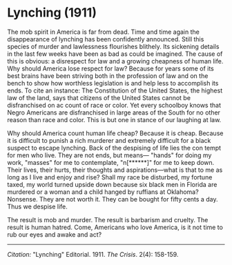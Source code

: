 # Lynching (1911)


The mob spirit in America is far from dead. Time and time again the disappearance of lynching has been confidently announced. Still this species of murder and lawlessness flourishes blithely. Its sickening details in the last few weeks have been as bad as could be imagined. The cause of this is obvious: a disrespect for law and a growing cheapness of human life. Why should America lose respect for law? Because for years some of its best brains have been striving both in the profession of law and on the bench to show how worthless legislation is and help­ less to accomplish its ends. To cite an instance: The Constitution of the United States, the highest law of the land, says that citizens of the United States cannot be disfranchised on ac­ count of race or color. Yet every schoolboy knows that Negro Americans are disfranchised in large areas of the South for no other reason than race and color. This is but one in­ stance of our laughing at law.

Why should America count human life cheap? Because it is cheap. Because it is difficult to punish a rich murderer and extremely difficult for a black suspect to escape lynching. Back of the despising of life lies the con­ tempt for men who live. They are not ends, but means— "hands" for doing my work, "masses" for me to contemplate, "n[******]" for me to keep down. Their lives, their hurts, their thoughts and aspirations—what is that to me as long as I live and enjoy and rise? Shall my race be disturbed, my fortune taxed, my world turned upside down because six black men in Florida are murdered or a woman and a child hanged by ruffians at Oklahoma? Nonsense. They are not worth it. They can be bought for fifty cents a day. Thus we despise life.

The result is mob and murder. The result is barbarism and cruelty. The result is human hatred. Come, Americans who love America, is it not time to rub our eyes and awake and act?


_________________
*Citation:* "Lynching" Editorial. 1911. *The Crisis*. 2(4): 158-159.
